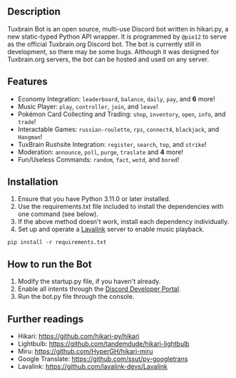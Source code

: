 ## Description
Tuxbrain Bot is an open source, multi-use Discord bot written in hikari.py, a new static-typed Python API wrapper. It is programmed by `@pie12` to serve as the official Tuxbrain.org Discord bot. The bot is currently still in development, so there may be some bugs. Although it was designed for Tuxbrain.org servers, the bot can be hosted and used on any server.

## Features

- Economy Integration: `leaderboard`, `balance`, `daily`, `pay`,  and **6** more!
- Music Player: `play`, `controller`, `join`, and `leave`!
- Pokémon Card Collecting and Trading: `shop`, `inventory`, `open`, `info`, and `trade`!
- Interactable Games: `russian-roulette`, `rps`, `connect4`, `blackjack`, and `Hangman`!
- TuxBrain Rushsite Integration: `register`, `search`, `top`, and `strike`!
- Moderation: `announce`, `poll`, `purge`, `traslate` and **4** more!
- Fun/Useless Commands: `random`, `fact`, `wotd`, and `bored`!

## Installation
1. Ensure that you have Python 3.11.0 or later installed.
2. Use the requirements.txt file included to install the dependencies with one command (see below).
3. If the above method doesn't work, install each dependency individually.
4. Set up and operate a [Lavalink](https://github.com/lavalink-devs/Lavalink) server to enable music playback.

```
pip install -r requirements.txt
```

## How to run the Bot
1. Modify the startup.py file, if you haven't already.
2. Enable all intents through the [Discord Developer Portal](https://discord.com/developers/applications).
3. Run the bot.py file through the console.

## Further readings

- Hikari: https://github.com/hikari-py/hikari
- Lightbulb: https://github.com/tandemdude/hikari-lightbulb
- Miru: https://github.com/HyperGH/hikari-miru
- Google Translate: https://github.com/ssut/py-googletrans
- Lavalink: https://github.com/lavalink-devs/Lavalink
